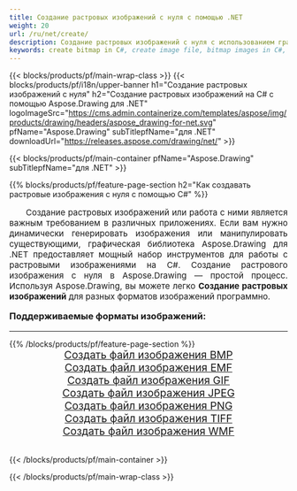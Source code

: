 ```yaml
---
title: Создание растровых изображений с нуля с помощью .NET
weight: 20
url: /ru/net/create/
description: Создание растровых изображений с нуля с использованием графической библиотеки Aspose.Drawing для .NET (C#)
keywords: create bitmap in C#, create image file, bitmap images in C#, bitmap from scratch, graphic library для .NET, generate images
---
```


{{< blocks/products/pf/main-wrap-class >}}
{{< blocks/products/pf/i18n/upper-banner h1="Создание растровых изображений с нуля" h2="Создание растровых изображений на C# с помощью Aspose.Drawing для .NET" logoImageSrc="https://cms.admin.containerize.com/templates/aspose/img/products/drawing/headers/aspose_drawing-for-net.svg" pfName="Aspose.Drawing" subTitlepfName="для .NET" downloadUrl="https://releases.aspose.com/drawing/net/" >}}

{{< blocks/products/pf/main-container pfName="Aspose.Drawing" subTitlepfName="для .NET" >}}

{{% blocks/products/pf/feature-page-section  h2="Как создавать растровые изображения с нуля с помощью C#" %}}
<p align="justify" style="text-indent:2em;font-size:15px;">
Создание растровых изображений или работа с ними является важным требованием в различных приложениях. Если вам нужно динамически генерировать изображения или манипулировать существующими, графическая библиотека Aspose.Drawing для .NET предоставляет мощный набор инструментов для работы с растровыми изображениями на C#. Создание растрового изображения с нуля в Aspose.Drawing — простой процесс. Используя Aspose.Drawing, вы можете легко <b>Создание растровых изображений</b> для разных форматов изображений программно.
</p>

<h3 style="margin-top:16px;">
Поддерживаемые форматы изображений:
</h3>

<hr/>
{{% /blocks/products/pf/feature-page-section %}}
<div class="container-fluid productfamilypage bg-gray">
    <div class="convertypes bg-gray agp-content section">
        <div class="container">
		    <div class="row other-converters" style="gap: 10px;font-size: 19px;text-align:center;">
		        <div class='col-md-3 other-converter remove-lp remove-rp'><a href="bmp/" style="padding:15px;">Создать файл изображения BMP</a></div>
                <div class='col-md-3 other-converter remove-lp remove-rp'><a href="emf/" style="padding:15px;">Создать файл изображения EMF</a></div>
                <div class='col-md-3 other-converter remove-lp remove-rp'><a href="gif/" style="padding:15px;">Создать файл изображения GIF</a></div>
                <div class='col-md-3 other-converter remove-lp remove-rp'><a href="jpeg/" style="padding:15px;">Создать файл изображения JPEG</a></div>
                <div class='col-md-3 other-converter remove-lp remove-rp'><a href="png/" style="padding:15px;">Создать файл изображения PNG</a></div>
                <div class='col-md-3 other-converter remove-lp remove-rp'><a href="tiff/" style="padding:15px;">Создать файл изображения TIFF</a></div>
                <div class='col-md-3 other-converter remove-lp remove-rp'><a href="wmf/" style="padding:15px;">Создать файл изображения WMF</a></div>
            </div>
        </div>
    </div>
</div>
<br/>

{{< /blocks/products/pf/main-container >}}

{{< /blocks/products/pf/main-wrap-class >}}
